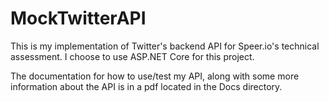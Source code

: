 # MockTwitterAPI

This is my implementation of Twitter's backend API for Speer.io's technical assessment. I choose to use ASP.NET Core for this project.

The documentation for how to use/test my API, along with some more information about the API is in a pdf located in the Docs directory.
